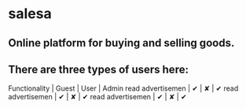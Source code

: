 # salesa
## Online platform for buying and selling goods.
## There are three types of users here:

Functionality | Guest | User | Admin
read advertisemen | &#10004;	 | &#10008; | &#10004;
read advertisemen | &#10004;	 | &#10008; | &#10004;
read advertisemen | &#10004;	 | &#10008; | &#10004;
 
